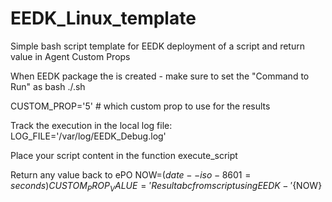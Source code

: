 # EEDK_Linux_template
Simple bash script template for EEDK deployment of a script and return value in Agent Custom Props

When EEDK package the is created - make sure to set the "Command to Run" as
bash ./<scriptname>.sh

CUSTOM_PROP='5'  # which custom prop to use for the results

Track the execution in the local log file:
  LOG_FILE='/var/log/EEDK_Debug.log'

  
  
Place your script content in the function execute_script


Return any value back to ePO
NOW=$(date --iso-8601=seconds)
CUSTOM_PROP_VALUE='Result abc from script using EEDK - '${NOW}

